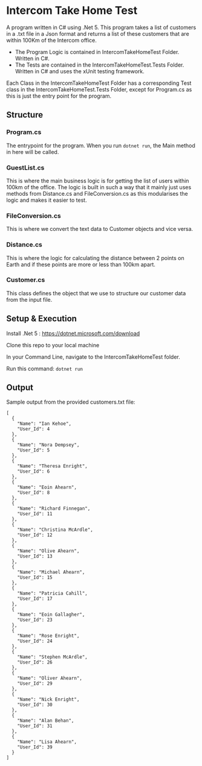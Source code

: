 # Intercom Take Home Test

A program written in C# using .Net 5. This program takes a list of customers in a .txt file in a Json format and returns a list of these customers that are within 100Km of the Intercom office.

- The Program Logic is contained in IntercomTakeHomeTest Folder. Written in C#.
- The Tests are contained in the IntercomTakeHomeTest.Tests Folder. Written in C# and uses the xUnit testing framework.

Each Class in the IntercomTakeHomeTest Folder has a corresponding Test class in the IntercomTakeHomeTest.Tests Folder, except for Program.cs as this is just the entry point for the program.

## Structure

### Program.cs

The entrypoint for the program. When you run ```dotnet run```, the Main method in here will be called.

### GuestList.cs

This is where the main business logic is for getting the list of users within 100km of the office. The logic is built in such a way that it mainly just uses methods from Distance.cs and FileConversion.cs as this modularises the logic and makes it easier to test.

### FileConversion.cs

This is where we convert the text data to Customer objects and vice versa.

### Distance.cs

This is where the logic for calculating the distance between 2 points on Earth and if these points are more or less than 100km apart.

### Customer.cs

This class defines the object that we use to structure our customer data from the input file.

## Setup & Execution

Install .Net 5 : https://dotnet.microsoft.com/download

Clone this repo to your local machine

In your Command Line, navigate to the IntercomTakeHomeTest folder.

Run this command: ```dotnet run```

## Output

Sample output from the provided customers.txt file:

``` 
[
  {
    "Name": "Ian Kehoe",
    "User_Id": 4
  },
  {
    "Name": "Nora Dempsey",
    "User_Id": 5
  },
  {
    "Name": "Theresa Enright",
    "User_Id": 6
  },
  {
    "Name": "Eoin Ahearn",
    "User_Id": 8
  },
  {
    "Name": "Richard Finnegan",
    "User_Id": 11
  },
  {
    "Name": "Christina McArdle",
    "User_Id": 12
  },
  {
    "Name": "Olive Ahearn",
    "User_Id": 13
  },
  {
    "Name": "Michael Ahearn",
    "User_Id": 15
  },
  {
    "Name": "Patricia Cahill",
    "User_Id": 17
  },
  {
    "Name": "Eoin Gallagher",
    "User_Id": 23
  },
  {
    "Name": "Rose Enright",
    "User_Id": 24
  },
  {
    "Name": "Stephen McArdle",
    "User_Id": 26
  },
  {
    "Name": "Oliver Ahearn",
    "User_Id": 29
  },
  {
    "Name": "Nick Enright",
    "User_Id": 30
  },
  {
    "Name": "Alan Behan",
    "User_Id": 31
  },
  {
    "Name": "Lisa Ahearn",
    "User_Id": 39
  }
]
```
